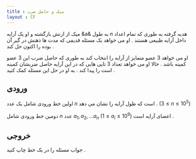 ```yaml
---
title : میک و حاضل ضرب
layout : CF
---
```

میک از ارتش بازگشته و او یک آرایه
&a&
به طول
$n$
هدیه گرفته به طوری که تمام اعداد داخل آرایه طبیعی هستند
.
او می خواهد یک مسئله قدیمی که مدت ها ذهنش در گیر آن بوده را اکنون حل کند
.

او می خواهد 3 عضو متمایز از آرایه را انتخاب کند به طوری که حاصل ضرب این 3 عضو کمینه باشد
.
حالا او می خواهد تعداد 3 تایی هایی که در این آرایه حاصل ضربشان کمینه است را پیدا کند
.
به او در حل این مسئله کمک کنید
.
## ورودی

اولین خط ورودی شامل یک عدد
$n$
است که طول آرایه را نشان می دهد
.
$(3 \le n \le 10^5)$

دومین خط ورودی شامل 
$n$
عدد
$a_1,a_2,...a_n$
$(1 \le a_i \le 10^9)$
اعضای آرایه است
.


## خروجی
جواب مسئله را در یک خط چاپ کنید
.

